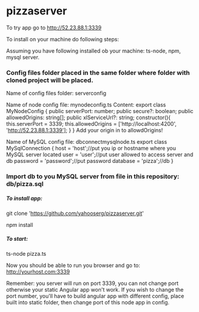 # pizzaserver

To try app go to http://52.23.88.1:3339

To install on your machine do following steps:

Assuming you have following installed ob your machine:
ts-node, npm, mysql server.

### Config files folder placed in the same folder where folder with cloned project will be placed.
Name of config files folder: serverconfig

Name of node config file: mynodeconfig.ts
Content:
export class MyNodeConfig {
  public serverPort: number;
  public secure?: boolean;
  public allowedOrigins: string[];
  public xlServiceUrl?: string;
  constructor(){
    this.serverPort = 3339;
    this.allowedOrigins = ['http://localhost:4200', 'http://52.23.88.1:3339'];
  }
}
Add your origin in to allowdOrigins!

Name of MySQL config file: dbconnectmysqlnode.ts
export class MySqlConnection {
  host = 'host';//put you ip or hostname where you MySQL server located
  user = 'user';//put user allowed to access server and db
  password = 'password';//put password
  database = 'pizza';//db
}

### Import db to you MySQL server from file in this repository: db/pizza.sql

##### To install app:

git clone 'https://github.com/yahooserg/pizzaserver.git'

npm install

##### To start:

ts-node pizza.ts

Now you should be able to run you browser and go to: http://yourhost.com:3339

Remember: you server will run on port 3339, you can not change port otherwise your static Angular app won't work.
If you wish to change the port number, you'll have to build angular app with different config, place built into static folder, then change port of this node app in config.
